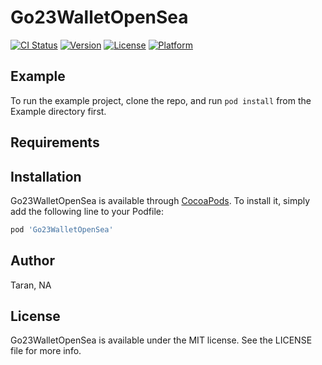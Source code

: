 # Go23WalletOpenSea

[![CI Status](https://img.shields.io/travis/Taran/Go23WalletOpenSea.svg?style=flat)](https://travis-ci.org/Taran/Go23WalletOpenSea)
[![Version](https://img.shields.io/cocoapods/v/Go23WalletOpenSea.svg?style=flat)](https://cocoapods.org/pods/Go23WalletOpenSea)
[![License](https://img.shields.io/cocoapods/l/Go23WalletOpenSea.svg?style=flat)](https://cocoapods.org/pods/Go23WalletOpenSea)
[![Platform](https://img.shields.io/cocoapods/p/Go23WalletOpenSea.svg?style=flat)](https://cocoapods.org/pods/Go23WalletOpenSea)

## Example

To run the example project, clone the repo, and run `pod install` from the Example directory first.

## Requirements

## Installation

Go23WalletOpenSea is available through [CocoaPods](https://cocoapods.org). To install
it, simply add the following line to your Podfile:

```ruby
pod 'Go23WalletOpenSea'
```

## Author

Taran, NA

## License

Go23WalletOpenSea is available under the MIT license. See the LICENSE file for more info.
